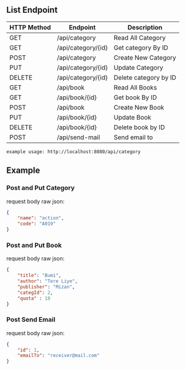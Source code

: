 ## List Endpoint

| HTTP Method | Endpoint           | Description           |
| ---------- |--------------------|-----------------------|
| GET        | /api/category      | Read All Category     |
| GET        | /api/category/{id} | Get category By ID    |
| POST       | /api/category      | Create New Category   |
| PUT        | /api/category/{id} | Update Category       |
| DELETE     | /api/category/{id} | Delete category by ID |
| GET        | /api/book          | Read All Books        |
| GET        | /api/book/{id}     | Get book By ID        |
| POST       | /api/book          | Create New Book       |
| PUT        | /api/book/{id}     | Update Book           |
| DELETE     | /api/book/{id}     | Delete book by ID     |
| POST       | /api/send-mail     | Send email to         |


```
example usage: http://localhost:8080/api/category
```

## Example
### Post and Put Category
request body raw json:
```json
{
    "name": "action",
    "code": "A019"
}
```
### Post and Put Book
request body raw json:
```json
{
    "title": "Bumi",
    "author": "Tere Liye",
    "publisher": "Mizan",
    "categId": 2,
    "quota" : 10
}
```
### Post Send Email
request body raw json:
```json
{
    "id": 1,
    "emailTo": "receiver@mail.com"
}
```